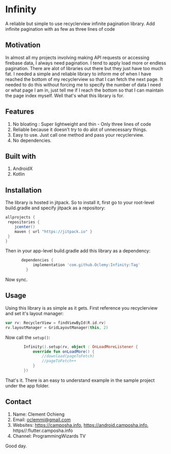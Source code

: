 # Infinity
A reliable but simple to use recyclerview infinite pagination library. Add infinite pagination with as few as three lines of code

## Motivation

In almost all my projects involving making API requests or accessing firebase data, I always need pagination. I tend to apply load more or endless pagination. There are alot of libraries out there but they just have too much fat. I needed a simple and reliable library to inform me of when I have reached the bottom of my recyclerview so that I can fetch the next page. It needed to do this without forcing me to specify the number of data I need or what page I am in, just tell me if I reach the bottom so that I can maintain the page index myself. Well that's what this library is for.

## Features
1. No bloating : Super lightweight and thin - Only three lines of code
2. Reliable because it doesn't try to do alot of unnecessary things.
3. Easy to use. Just call one method and pass your recyclerview.
4. No dependencies.

## Built with
1. AndroidX
2. Kotlin

## Installation
The library is hosted in jitpack. So to install it, first go to your root-level build.gradle and specify jitpack as a repository:

```groovy
allprojects {
 repositories {
    jcenter()
    maven { url "https://jitpack.io" }
 }
}
```

Then in your app-level build.gradle add this library as a dependency:
```groovy
  	   dependencies {
	        implementation 'com.github.Oclemy:Infinity:Tag'
	     }
```
Now sync.

## Usage

Using this library is as simple as it gets. First reference you recyclerview and set it's layout manager:
```kotlin
var rv: RecyclerView = findViewById(R.id.rv)
rv.layoutManager = GridLayoutManager(this, 2)
```
Now call the `setup()`:

```kotlin
        Infinity().setup(rv, object : OnLoadMoreListener {
            override fun onLoadMore() {
                //download(pageToFetch)
                //pageToFetch++
            }
        })
```

That's it. There is an easy to understand example in the sample project under the app folder.

## Contact

1. Name: Clement Ochieng
2. Email: oclemmi@gmail.com
3. Websites: https://camposha.info, https://android.camposha.info, https//:flutter.camposha.info
4. Channel: ProgrammingWizards TV

Good day.
